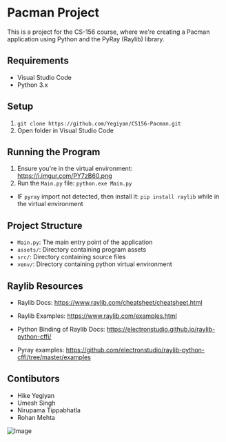 # Pacman Project
This is a project for the CS-156 course, where we're creating a Pacman application using Python and the PyRay (Raylib) library.

## Requirements
- Visual Studio Code
- Python 3.x

## Setup
1. `git clone https://github.com/Yegiyan/CS156-Pacman.git`
2. Open folder in Visual Studio Code

## Running the Program
1. Ensure you're in the virtual environment: https://i.imgur.com/PY7zB60.png
2. Run the `Main.py` file: `python.exe Main.py`
* IF `pyray` import not detected, then install it: `pip install raylib` while in the virtual environment

## Project Structure
- `Main.py`: The main entry point of the application
- `assets/`: Directory containing program assets
- `src/`: Directory containing source files
- `venv/`: Directory containing python virtual environment

## Raylib Resources
- Raylib Docs: https://www.raylib.com/cheatsheet/cheatsheet.html
- Raylib Examples: https://www.raylib.com/examples.html

- Python Binding of Raylib Docs: https://electronstudio.github.io/raylib-python-cffi/
- Pyray examples: https://github.com/electronstudio/raylib-python-cffi/tree/master/examples

## Contibutors
- Hike Yegiyan
- Umesh Singh
- Nirupama Tippabhatla
- Rohan Mehta

![Image](https://i.imgur.com/AzHE0X7_d.webp?maxwidth=760&fidelity=grand)